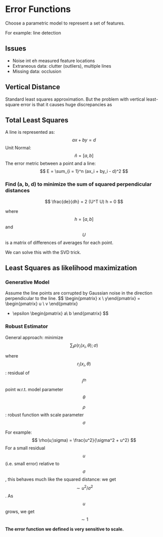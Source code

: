 # Error Functions

Choose a parametric model to represent a set of features.

For example: line detection

## Issues

- Noise int eh measured feature locations
- Extraneous data: clutter (outliers), multiple lines
- Missing data: occlusion

## Vertical Distance

Standard least squares approximation.  But the problem with vertical least-square error is that it causes huge discrepancies as 

## Total Least Squares

A line is represented as:
$$
ax + by = d
$$
Unit Normal:
$$
\hat{n} = [a, b]
$$
The error metric between a point and a line:
$$
E = \sum_{i = 1}^n (ax_i + by_i - d)^2
$$

### Find (a, b, d) to minimize the sum of squared perpendicular distances

$$
\frac{de}{dh} = 2 (U^T U) h = 0
$$

where $$h = [a, b]$$ and $$U$$ is a matrix of differences of averages for each point.

We can solve this with the SVD trick.

## Least Squares as likelihood maximization

### Generative Model

Assume the line points are corrupted by Gaussian noise in the direction perpendicular to the line.
$$
\begin{pmatrix} x \\ y\end{pmatrix}
= \begin{pmatrix} u \\ v \end{pmatrix}
+ \epsilon \begin{pmatrix} a\\ b \end{pmatrix}
$$

### Robust Estimator

General approach: minimize $$\sum_i \rho(r_i (x_i, \theta); \sigma)$$

where $$r_i (x_i, \theta)$$: residual of $$i^{th}$$ point w.r.t. model parameter $$\theta$$

$$\rho$$: robust function with scale parameter $$\sigma$$

For example:
$$
\rho(u;\sigma) = \frac{u^2}{\sigma^2 + u^2}
$$
For a small residual $$u$$ (i.e. small error) relative to $$\sigma$$, this behaves much like the squared distance: we get $$\sim u^2 / \sigma^2$$.  As $$u$$ grows, we get $$\sim 1$$

**The error function we defined is very sensitive to scale.**